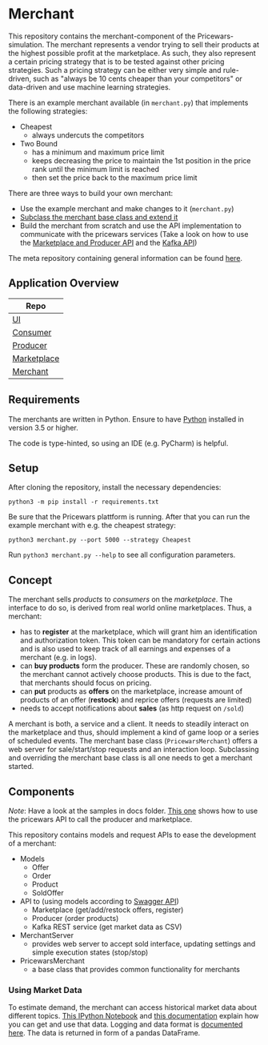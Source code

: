 # Merchant

This repository contains the merchant-component of the Pricewars-simulation. The merchant represents a vendor trying to sell their products at the highest possible profit at the marketplace. As such, they also represent a certain pricing strategy that is to be tested against other pricing strategies. Such a pricing strategy can be either very simple and rule-driven, such as "always be 10 cents cheaper than your competitors" or data-driven and use machine learning strategies.

There is an example merchant available (in `merchant.py`) that implements the following strategies:

* Cheapest
  * always undercuts the competitors
* Two Bound
  * has a minimum and maximum price limit
  * keeps decreasing the price to maintain the 1st position in the price rank until the minimum limit is reached
  * then set the price back to the maximum price limit

There are three ways to build your own merchant:
* Use the example merchant and make changes to it (`merchant.py`)
* [Subclass the merchant base class and extend it](docs/Building%20a%20merchant%20using%20PricewarsMerchant.ipynb)
* Build the merchant from scratch and use the API implementation to communicate with the pricewars services (Take a look on how to use the [Marketplace and Producer API](docs/Handling%20products%20and%20offers.ipynb) and the [Kafka API](docs/Working%20with%20Kafka%20data.ipynb))

The meta repository containing general information can be found [here](https://github.com/hpi-epic/pricewars).

## Application Overview

| Repo |
|--- |
| [UI](https://github.com/hpi-epic/pricewars-mgmt-ui) |
| [Consumer](https://github.com/hpi-epic/pricewars-consumer) |
| [Producer](https://github.com/hpi-epic/pricewars-producer) |
| [Marketplace](https://github.com/hpi-epic/pricewars-marketplace) |
| [Merchant](https://github.com/hpi-epic/pricewars-merchant) |

## Requirements

The merchants are written in Python. Ensure to have [Python](https://www.python.org/) installed in version 3.5 or higher.

The code is type-hinted, so using an IDE (e.g. PyCharm) is helpful.

## Setup

After cloning the repository, install the necessary dependencies:
```
python3 -m pip install -r requirements.txt
```
Be sure that the Pricewars plattform is running.
After that you can run the example merchant with e.g. the cheapest strategy:
```
python3 merchant.py --port 5000 --strategy Cheapest
``` 
Run `python3 merchant.py --help` to see all configuration parameters.

## Concept

The merchant sells _products_ to _consumers_ on the _marketplace_. The interface to do so, is derived from real world online marketplaces. Thus, a merchant:

* has to **register** at the marketplace, which will grant him an identification and authorization token. This token can be mandatory for certain actions and is also used to keep track of all earnings and expenses of a merchant (e.g. in logs).
* can **buy products** form the producer. These are randomly chosen, so the merchant cannot actively choose products. This is due to the fact, that merchants should focus on pricing.
* can **put** products as **offers** on the marketplace, increase amount of products of an offer (**restock**) and reprice offers (requests are limited)
* needs to accept notifications about **sales** (as http request on `/sold`)

A merchant is both, a service and a client.
It needs to steadily interact on the marketplace and thus, should implement a kind of game loop or a series of scheduled events.
The merchant base class (`PricewarsMerchant`) offers a web server for sale/start/stop requests and an interaction loop.
Subclassing and overriding the merchant base class is all one needs to get a merchant started.

## Components

*Note*: Have a look at the samples in docs folder.
[This one](docs/Handling%20products%20and%20offers.ipynb) shows how to use the pricewars API to call the producer and marketplace.

This repository contains models and request APIs to ease the development of a merchant:

* Models
	* Offer
	* Order
	* Product
	* SoldOffer
* API to (using models according to [Swagger API](https://hpi-epic.github.io/pricewars/))
	* Marketplace (get/add/restock offers, register)
	* Producer (order products)
	* Kafka REST service (get market data as CSV)
* MerchantServer
	* provides web server to accept sold interface, updating settings and simple execution states (stop/stop)
* PricewarsMerchant
	* a base class that provides common functionality for merchants

### Using Market Data
To estimate demand, the merchant can access historical market data about different topics.
[This IPython Notebook](docs/Working%20with%20Kafka%20data.ipynb) and [this documentation](https://github.com/hpi-epic/pricewars-kafka-reverse-proxy#filtered-data-view-as-csv) explain how you can get and use that data.
Logging and data format is [documented here](https://github.com/hpi-epic/pricewars-marketplace#logging).
The data is returned in form of a pandas DataFrame.